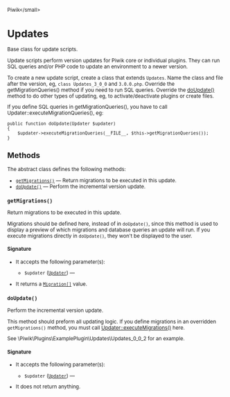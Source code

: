 <small>Piwik\</small>

Updates
=======

Base class for update scripts.

Update scripts perform version updates for Piwik core or individual plugins. They can run
SQL queries and/or PHP code to update an environment to a newer version.

To create a new update script, create a class that extends `Updates`. Name the class and file
after the version, eg, `class Updates_3_0_0` and `3.0.0.php`. Override the getMigrationQueries()
method if you need to run SQL queries. Override the [doUpdate()](/api-reference/Piwik/Updates#doupdate) method to do other types
of updating, eg, to activate/deactivate plugins or create files.

If you define SQL queries in getMigrationQueries(), you have to call Updater::executeMigrationQueries(),
eg:

    public function doUpdate(Updater $updater)
    {
        $updater->executeMigrationQueries(__FILE__, $this->getMigrationQueries());
    }

Methods
-------

The abstract class defines the following methods:

- [`getMigrations()`](#getmigrations) &mdash; Return migrations to be executed in this update.
- [`doUpdate()`](#doupdate) &mdash; Perform the incremental version update.

<a name="getmigrations" id="getmigrations"></a>
<a name="getMigrations" id="getMigrations"></a>
### `getMigrations()`

Return migrations to be executed in this update.

Migrations should be defined here, instead of in `doUpdate()`, since this method is used to display a preview
of which migrations and database queries an update will run. If you execute migrations directly in `doUpdate()`,
they won't be displayed to the user.

#### Signature

-  It accepts the following parameter(s):
    - `$updater` ([`Updater`](../Piwik/Updater.md)) &mdash;
      
- It returns a [`Migration[]`](../Piwik/Updater/Migration.md) value.

<a name="doupdate" id="doupdate"></a>
<a name="doUpdate" id="doUpdate"></a>
### `doUpdate()`

Perform the incremental version update.

This method should preform all updating logic. If you define migrations in an overridden `getMigrations()`
method, you must call [Updater::executeMigrations()](/api-reference/Piwik/Updater#executemigrations) here.

See \Piwik\Plugins\ExamplePlugin\Updates\Updates\_0\_0\_2 for an example.

#### Signature

-  It accepts the following parameter(s):
    - `$updater` ([`Updater`](../Piwik/Updater.md)) &mdash;
      
- It does not return anything.

